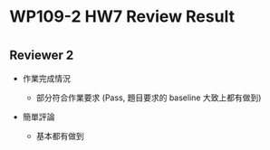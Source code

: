 
WP109-2 HW7 Review Result
=========================

# 

## Reviewer 2
- 作業完成情況
	- 部分符合作業要求 (Pass, 題目要求的 baseline 大致上都有做到)

- 簡單評論
	- 基本都有做到


